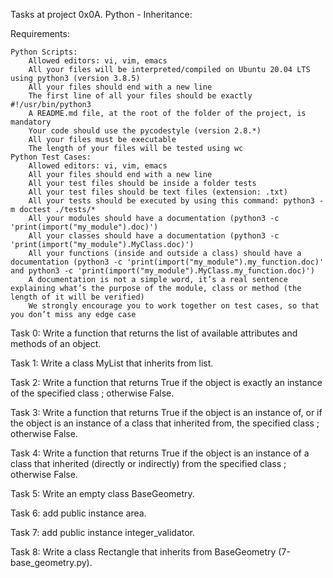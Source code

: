 Tasks at project 0x0A. Python - Inheritance:

Requirements:

    Python Scripts:
        Allowed editors: vi, vim, emacs
        All your files will be interpreted/compiled on Ubuntu 20.04 LTS using python3 (version 3.8.5)
        All your files should end with a new line
        The first line of all your files should be exactly #!/usr/bin/python3
        A README.md file, at the root of the folder of the project, is mandatory
        Your code should use the pycodestyle (version 2.8.*)
        All your files must be executable
        The length of your files will be tested using wc
    Python Test Cases:
        Allowed editors: vi, vim, emacs
        All your files should end with a new line
        All your test files should be inside a folder tests
        All your test files should be text files (extension: .txt)
        All your tests should be executed by using this command: python3 -m doctest ./tests/*
        All your modules should have a documentation (python3 -c 'print(import("my_module").doc)')
        All your classes should have a documentation (python3 -c 'print(import("my_module").MyClass.doc)')
        All your functions (inside and outside a class) should have a documentation (python3 -c 'print(import("my_module").my_function.doc)' and python3 -c 'print(import("my_module").MyClass.my_function.doc)')
        A documentation is not a simple word, it’s a real sentence explaining what’s the purpose of the module, class or method (the length of it will be verified)
        We strongly encourage you to work together on test cases, so that you don’t miss any edge case

Task 0: Write a function that returns the list of available attributes and methods of an object.

Task 1: Write a class MyList that inherits from list.

Task 2: Write a function that returns True if the object is exactly an instance of the specified class ; otherwise False.

Task 3: Write a function that returns True if the object is an instance of, or if the object is an instance of a class that inherited from, the specified class ; otherwise False.

Task 4: Write a function that returns True if the object is an instance of a class that inherited (directly or indirectly) from the specified class ; otherwise False.

Task 5: Write an empty class BaseGeometry.

Task 6: add public instance area.

Task 7: add public instance integer_validator.

Task 8: Write a class Rectangle that inherits from BaseGeometry (7-base_geometry.py).
